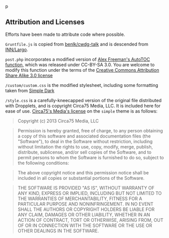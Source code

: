 p
## Attribution and Licenses

Efforts have been made to attribute code where possible.

`Gruntfile.js` is copied from [benlk/cwdg-talk](https://github.com/benlk/cwdg-talk) and is descended from [INN/Largo](https://github.com/INN/Largo/).

`post.php` incorporates a modified version of [Alex Freeman's AutoTOC function](http://www.10stripe.com/articles/automatically-generate-table-of-contents-php.php), which was released under CC-BY-SA 3.0. You are welcome to modify this function under the terms of the [Creative Commons Attribution Share Alike 3.0 license](https://creativecommons.org/licenses/by-sa/3.0/)

`/custom/custom.css` is the modified stylesheet, including some formatting taken from [Simple Dark][]

`/style.css` is a carefully-kneecapped version of the original file distributed with Dropplets, and is copyright Circa75 Media, LLC. It is included here for ease of use. [Circa75's Media's license][] on the `simple` theme is as follows:

> Copyright (c) 2013 Circa75 Media, LLC

> Permission is hereby granted, free of charge, to any person obtaining a copy of this software and associated documentation files (the "Software"), to deal in the Software without restriction, including without limitation the rights to use, copy, modify, merge, publish, distribute, sublicense, and/or sell copies of the Software, and to permit persons to whom the Software is furnished to do so, subject to the following conditions:

> The above copyright notice and this permission notice shall be included in all copies or substantial portions of the Software.

> THE SOFTWARE IS PROVIDED "AS IS", WITHOUT WARRANTY OF ANY KIND, EXPRESS OR IMPLIED, INCLUDING BUT NOT LIMITED TO THE WARRANTIES OF MERCHANTABILITY, FITNESS FOR A PARTICULAR PURPOSE AND NONINFRINGEMENT. IN NO EVENT SHALL THE AUTHORS OR COPYRIGHT HOLDERS BE LIABLE FOR ANY CLAIM, DAMAGES OR OTHER LIABILITY, WHETHER IN AN ACTION OF CONTRACT, TORT OR OTHERWISE, ARISING FROM, OUT OF OR IN CONNECTION WITH THE SOFTWARE OR THE USE OR OTHER DEALINGS IN THE SOFTWARE.



[Dropplets]: http://dropplets.com/
[Jason Schuller]: http://jason.sc/
[Simple Dark]: https://gist.github.com/jazzsequence/5162736
[Chris Reynolds]: http://chrisreynolds.io/
[chrisreynolds.io/blog/]: http://chrisreynolds.io/blog/
[Circa75's Media's license]: https://github.com/circa75/dropplets#license
